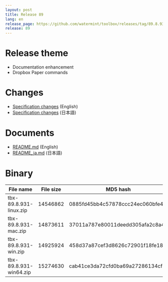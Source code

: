 ```yaml
---
layout: post
title: Release 89
lang: en
release_page: https://github.com/watermint/toolbox/releases/tag/89.8.931
release: 89
---
```


# Release theme

* Documentation enhancement
* Dropbox Paper commands

# Changes

* [Specification changes](https://github.com/watermint/toolbox/blob/89.8.931/doc/generated/changes.md) (English)
* [Specification changes](https://github.com/watermint/toolbox/blob/89.8.931/doc/generated_ja/changes.md) (日本語)

# Documents

* [README.md](https://github.com/watermint/toolbox/blob/89.8.931/README.md) (English)
* [README_ja.md](https://github.com/watermint/toolbox/blob/89.8.931/README_ja.md) (日本語)

# Binary

| File name              | File size | MD5 hash                         | SHA256 hash                                                      |
|------------------------|-----------|----------------------------------|------------------------------------------------------------------|
| tbx-89.8.931-linux.zip | 14546862  | 0885fd45bb4c57878ccc24ec060bfe47 | bc79624602fd363411e7e2751d020558845f269a630e608f40408581125f065c |
| tbx-89.8.931-mac.zip   | 14873611  | 37011a787e80011deedd305afa2c8a4d | 01f2657cb3ca5b7660f442963ea93e589424979f723177a1d2986a165968776c |
| tbx-89.8.931-win.zip   | 14925924  | 458d37a87cef3d8626c72901f18fe185 | 6b729ec835c50e665c3a727be5e261f5a72e247e72c8b3030f8529d5924dc1a4 |
| tbx-89.8.931-win64.zip | 15274630  | cab41ce3da72cfd0ba69a27286134cf3 | 6d145c5595b9a6e23f665737d4a9a66cf94a247609025ee3c664c3b01ecfb4be |


